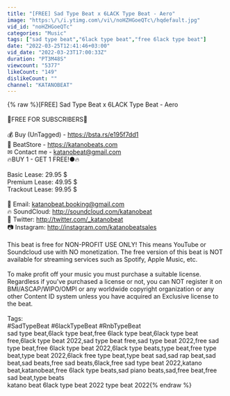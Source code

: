 ```yaml
---
title: "[FREE] Sad Type Beat x 6LACK Type Beat - Aero"
image: "https:\/\/i.ytimg.com\/vi\/noHZHGoeQTc\/hqdefault.jpg"
vid_id: "noHZHGoeQTc"
categories: "Music"
tags: ["sad type beat","6lack type beat","free 6lack type beat"]
date: "2022-03-25T12:41:46+03:00"
vid_date: "2022-03-23T17:00:33Z"
duration: "PT3M48S"
viewcount: "5377"
likeCount: "149"
dislikeCount: ""
channel: "KATANOBEAT"
---
```

{% raw %}[FREE] Sad Type Beat x 6LACK Type Beat - Aero<br /><br />🔔FREE FOR SUBSCRIBERS🔔<br /><br />💰 Buy (UnTagged) - <a rel="nofollow" target="blank" href="https://bsta.rs/e195f7dd1">https://bsta.rs/e195f7dd1</a><br />🔸 BeatStore - <a rel="nofollow" target="blank" href="https://katanobeats.com">https://katanobeats.com</a><br />✉ Contact me - katanobeat@gmail.com<br />🔥BUY 1 - GET 1 FREE!●🔥<br /><br />Basic Lease: 29.95 $ <br />Premium Lease: 49.95 $ <br />Trackout Lease: 99.95 $<br /><br />📩 Email: katanobeat.booking@gmail.com<br />🔥 SoundCloud: <a rel="nofollow" target="blank" href="http://soundcloud.com/katanobeat">http://soundcloud.com/katanobeat</a><br />📘 Twitter: <a rel="nofollow" target="blank" href="http://twitter.com/_katanobeat">http://twitter.com/_katanobeat</a><br />📷 Instagram: <a rel="nofollow" target="blank" href="http://instagram.com/katanobeatsales">http://instagram.com/katanobeatsales</a><br /><br />This beat is free for NON-PROFIT USE ONLY! This means YouTube or Soundcloud use with NO monetization. The free version of this beat is NOT available for streaming services such as Spotify, Apple Music, etc. <br /><br />To make profit off your music you must purchase a suitable license. Regardless if you've purchased a license or not, you can NOT register it on BMI/ASCAP/WIPO/OMPI or any worldwide copyright organization or any other Content ID system unless you have acquired an Exclusive license to the beat.<br /><br />Tags:<br />#SadTypeBeat #6lackTypeBeat #RnbTypeBeat<br />sad type beat,6lack type beat,free 6lack type beat,6lack type beat free,6lack type beat 2022,sad type beat free,sad type beat 2022,free sad type beat,free 6lack type beat 2022,6lack type beats,type beat,free type beat,type beat 2022,6lack free type beat,type beat sad,sad rap beat,sad beat,sad beats,free sad beats,6lack,free sad type beat 2022,katano beat,katanobeat,free 6lack type beats,sad piano beats,sad,free beat,free sad beat,type beats <br /> katano beat  6lack type beat 2022  type beat 2022{% endraw %}
